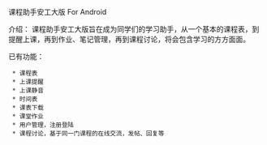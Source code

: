 课程助手安工大版 For Android

介绍：
课程助手安工大版旨在成为同学们的学习助手，从一个基本的课程表，到提醒上课，再到作业、笔记管理，再到课程讨论，将会包含学习的方方面面。

已有功能： 

     * 课程表 
     * 上课提醒
     * 上课静音 
     * 时间表
     * 课表下载
     * 课堂作业
     * 用户管理，注册登陆
     * 课程讨论，基于同一门课程的在线交流，发帖、回复等 
